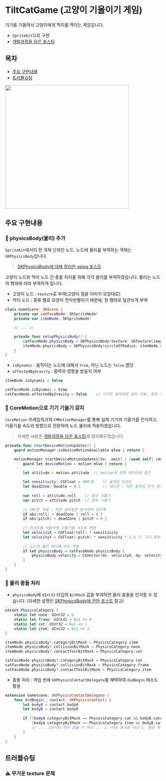 # TiltCatGame (고양이 기울이기 게임)
기기를 기울여서 고양이에게 먹이를 먹이는 게임입니다.
- `SpriteKit`으로 구현
- [개발과정을 담은 포스팅](https://velog.io/@emilyj4482/Core-Motion-%EA%B3%A0%EC%96%91%EC%9D%B4-%EA%B8%B0%EC%9A%B8%EC%9D%B4%EA%B8%B0-%EA%B2%8C%EC%9E%84)

## 목차
- [주요 구현내용](#주요-구현내용)
- [트러블슈팅](#트러블슈팅)

<img src="https://github.com/user-attachments/assets/1baf9f17-768c-4eae-b227-4df6a865b69d" width=400>

## 주요 구현내용
### 📌 physicsBody(물리) 추가
`SpriteKit`에서의 한 개체 단위인 노드. 노드에 물리를 부여하는 객체는 `SKPhysicsBody`입니다.
> [SKPhysicsBody에 대해 정리한 velog 포스트](https://velog.io/@emilyj4482/SpriteKit-SKPhysicsBody)

고양이 노드와 먹이 노드 간 충돌 처리를 위해 각각 물리를 부여하였습니다. 물리는 노드의 형태에 따라 부여하게 됩니다.
- 고양이 노드 : `texture`로 부여(고양이 얼굴 이미지 모양대로)
- 먹이 노드 : 종류 별로 모양이 천차만별이기 때문에, 원 형태로 일관되게 부여
```swift
class GameScene: SKScene {
    private var catFaceNode: SKSpriteNode!
    private var itemNode: SKSpriteNode!

    // ... //

    private func setupPhysicsBody() {
        catFaceNode.physicsBody = SKPhysicsBody(texture: SKTexture(imageNamed: "catImage"), size: catFaceNode.size)
        itemNode.physicsBody = SKPhysicsBody(circleOfRadius: itemNode.size.width * 0.4)
    }
}
```
- `isDynamic` : 움직이는 노드에 대해서 `true`, 아닌 노드는 `false` 할당
- `affectedByGravity` : 중력의 영향을 받을지 여부
```swift
itemNode.isDynamic = false

catFaceNode.isDynamic = true
catFaceNode.affectedByGravity = false    // 기기의 움직임에 따라 이동. 중력 영향 거부
```
### 📌 CoreMotion으로 기기 기울기 감지
`CoreMotion` 프레임워크의 `CMMotionManager`를 통해 실제 기기의 기울기를 인식하고, 기울기를 속도와 방향으로 전환하여 노드 물리에 적용하였습니다.
> 자세한 내용은 [개발과정을 담은 포스팅](https://velog.io/@emilyj4482/Core-Motion-%EA%B3%A0%EC%96%91%EC%9D%B4-%EA%B8%B0%EC%9A%B8%EC%9D%B4%EA%B8%B0-%EA%B2%8C%EC%9E%84)에 정리해두었습니다.
```swift
private func startDeviceMotionUpdates() {
    guard motionManager.isDeviceMotionAvailable else { return }

    motionManager.startDeviceMotionUpdates(to: .main) { [weak self] (motion, error) in
        guard let deviceMotion = motion else { return }

        let attitude = motion.attitude	// motion의 방향 데이터에 접근
        
        let sensitivity: CGFloat = 500.0	// 움직임 민감도
        let deadZone: Double = 0.1			// 데드존 : 작은 움직임 인식 정조(손떨림 등)
        
        var roll = attitude.roll	// 좌우 기울기
        var pitch = attitude.pitch	// 앞뒤 기울기
        
        // 데드존 적용 : 작은 움직임은 인식하지 않도록
        if abs(roll) < deadZone { roll = 0 }
        if abs(pitch) < deadZone { pitch = 0 }
        
        // 민감도를 적용하여 기울기를 속도로 변환
        let velocityX = CGFloat(roll) * sensitivity
        let velocityY = CGFloat(-pitch) * sensitivity * 1.5	// 기기 윗부분이 뒤로 눕도록 기울였을 때 노드가 위로 움직이도록 하기 위한 음수 처리
        
        // 노드의 물리 바디에 속도 적용
        if let physicsBody = catFaceNode.physicsBody {
            physicsBody.velocity = CGVector(dx: velocityX, dy: velocityY)
        }
    }
}
```
### 📌 물리 충돌 처리
- `physicsBody`에 `UInt32` 타입의 `BitMask` 값을 부여하면 물리 충돌을 인식할 수 있습니다. (자세한 설명은 [SKPhysicsBody에 관한 포스트](https://velog.io/@emilyj4482/SpriteKit-SKPhysicsBody) 참고)
```swift
struct PhysicsCategory {
    static let none: UInt32 = 0
    static let frame: UInt32 = 0x1 << 0
    static let cat: UInt32 = 0x1 << 1
    static let item: UInt32 = 0x1 << 2
}
```
```swift
itemNode.physicsBody?.categoryBitMask = PhysicsCategory.item
itemNode.physicsBody?.collisionBitMask = PhysicsCategory.none
itemNode.physicsBody?.contactTestBitMask = PhysicsCategory.cat

catFaceNode.physicsBody?.categoryBitMask = PhysicsCategory.cat
catFaceNode.physicsBody?.collisionBitMask = PhysicsCategory.frame
catFaceNode.physicsBody?.contactTestBitMask = PhysicsCategory.item
```
- 충돌 처리 : 게임 씬에 `SKPhysicsContactDelegate`를 채택하여 `didBegin` 메소드 활용
```swift
extension GameScene: SKPhysicsContactDelegate {
    func didBegin(_ contact: SKPhysicsContact) {
        let bodyA = contact.bodyA
        let bodyB = contact.bodyB
        
        if ((bodyA.categoryBitMask == PhysicsCategory.cat && bodyB.categoryBitMask == PhysicsCategory.item) ||
            (bodyA.categoryBitMask == PhysicsCategory.item && bodyB.categoryBitMask == PhysicsCategory.cat)) {
            // ... 고양이와 먹이 충돌 시 처리 ... 1. 야옹 효과음 재생 2. 랜덤 먹이 리스폰 3. 고양이 색깔 랜덤 변경 ... //
        }
    }
}
```
## 트러블슈팅
### ⚠️ 무거운 texture 문제
